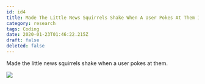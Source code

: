 ```yaml
---
id: id4
title: Made The Little News Squirrels Shake When A User Pokes At Them Icons Squirrel Svg...
category: research
tags: Coding
date: 2020-01-23T01:46:22.215Z
draft: false
deleted: false
---
```


Made the little news squirrels shake when a user pokes at them.

![](icons/squirrel.svg)